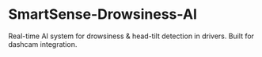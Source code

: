 # SmartSense-Drowsiness-AI
Real-time AI system for drowsiness &amp; head-tilt detection in drivers. Built for dashcam integration.
